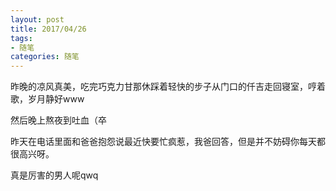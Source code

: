```yaml
---
layout: post
title: 2017/04/26
tags:
- 随笔
categories: 随笔
---
```

昨晚的凉风真美，吃完巧克力甘那休踩着轻快的步子从门口的仟吉走回寝室，哼着歌，岁月静好www

然后晚上熬夜到吐血（卒

昨天在电话里面和爸爸抱怨说最近快要忙疯惹，我爸回答，但是并不妨碍你每天都很高兴呀。

真是厉害的男人呢qwq